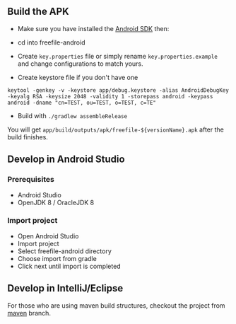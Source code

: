 ## Build the APK

* Make sure you have installed the [Android SDK](http://developer.android.com/sdk/index.html) then:

* cd into freefile-android
* Create `key.properties` file or simply rename `key.properties.example` and change configurations to match yours.

* Create keystore file if you don't have one

 ```
 keytool -genkey -v -keystore app/debug.keystore -alias AndroidDebugKey -keyalg RSA -keysize 2048 -validity 1 -storepass android -keypass android -dname "cn=TEST, ou=TEST, o=TEST, c=TE"
 ```
 
* Build with `./gradlew assembleRelease`

You will get `app/build/outputs/apk/freefile-${versionName}.apk` after the build finishes.

## Develop in Android Studio

### Prerequisites

* Android Studio
* OpenJDK 8 / OracleJDK 8

### Import project

* Open Android Studio
* Import project
* Select freefile-android directory
* Choose import from gradle
* Click next until import is completed

## Develop in IntelliJ/Eclipse
For those who are using maven build structures, checkout the project from [maven](https://github.com/dispatch-no/freefile-android/tree/maven) branch.
